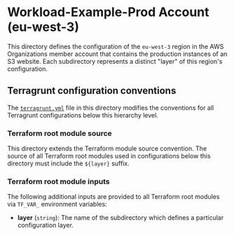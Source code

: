 # Workload-Example-Prod Account (eu-west-3)

This directory defines the configuration of the `eu-west-3` region in the
AWS Organizations member account that contains the production instances of an
S3 website. Each subdirectory represents a distinct "layer" of this region's
configuration.

## Terragrunt configuration conventions

The [`terragrunt.yml`](terragrunt.yml) file in this directory modifies the
conventions for all Terragrunt configurations below this hierarchy level.

### Terraform root module source

This directory extends the Terraform module source convention. The source of all
Terraform root modules used in configurations below this directory must include
the `${layer}` suffix.

### Terraform root module inputs

The following additional inputs are provided to all Terraform root modules via
`TF_VAR_` environment variables:

- **layer** (`string`): The name of the subdirectory which defines a particular
  configuration layer.
